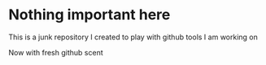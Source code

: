 # Nothing important here

This is a junk repository I created to play with github tools I am working on

Now with fresh github scent
